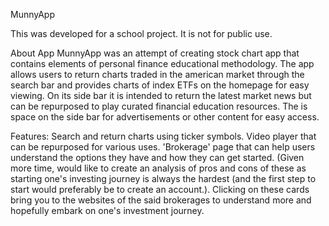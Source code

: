 MunnyApp

This was developed for a school project. It is not for public use.

About App
MunnyApp was an attempt of creating stock chart app that contains elements of personal finance educational methodology. The app allows users to return charts traded in the american market through the search bar and provides charts of index ETFs on the homepage for easy viewing. On its side bar it is intended to return the latest market news but can be repurposed to play curated financial education resources. The is space on the side bar for advertisements or other content for easy access.

Features:
Search and return charts using ticker symbols.
Video player that can be repurposed for various uses.
'Brokerage' page that can help users understand the options they have and how they can get started. (Given more time, would like to create an analysis of pros and cons of these as starting one's investing journey is always the hardest (and the first step to start would preferably be to create an account.).
Clicking on these cards bring you to the websites of the said brokerages to understand more and hopefully embark on one's investment journey.
